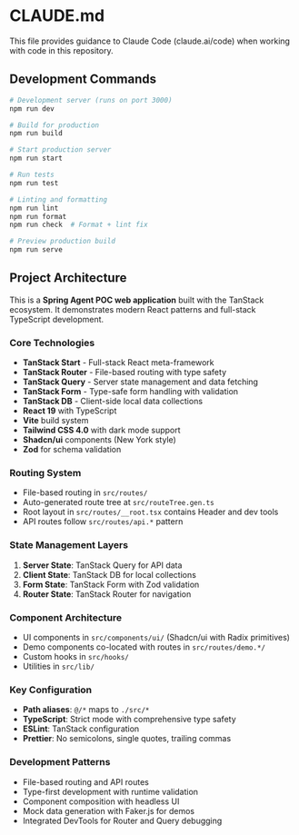 # CLAUDE.md

This file provides guidance to Claude Code (claude.ai/code) when working with code in this repository.

## Development Commands

```bash
# Development server (runs on port 3000)
npm run dev

# Build for production
npm run build

# Start production server
npm run start

# Run tests
npm run test

# Linting and formatting
npm run lint
npm run format
npm run check  # Format + lint fix

# Preview production build
npm run serve
```

## Project Architecture

This is a **Spring Agent POC web application** built with the TanStack ecosystem. It demonstrates modern React patterns and full-stack TypeScript development.

### Core Technologies
- **TanStack Start** - Full-stack React meta-framework
- **TanStack Router** - File-based routing with type safety
- **TanStack Query** - Server state management and data fetching
- **TanStack Form** - Type-safe form handling with validation
- **TanStack DB** - Client-side local data collections
- **React 19** with TypeScript
- **Vite** build system
- **Tailwind CSS 4.0** with dark mode support
- **Shadcn/ui** components (New York style)
- **Zod** for schema validation

### Routing System
- File-based routing in `src/routes/`
- Auto-generated route tree at `src/routeTree.gen.ts`
- Root layout in `src/routes/__root.tsx` contains Header and dev tools
- API routes follow `src/routes/api.*` pattern

### State Management Layers
1. **Server State**: TanStack Query for API data
2. **Client State**: TanStack DB for local collections  
3. **Form State**: TanStack Form with Zod validation
4. **Router State**: TanStack Router for navigation

### Component Architecture
- UI components in `src/components/ui/` (Shadcn/ui with Radix primitives)
- Demo components co-located with routes in `src/routes/demo.*/`
- Custom hooks in `src/hooks/`
- Utilities in `src/lib/`

### Key Configuration
- **Path aliases**: `@/*` maps to `./src/*`
- **TypeScript**: Strict mode with comprehensive type safety
- **ESLint**: TanStack configuration
- **Prettier**: No semicolons, single quotes, trailing commas

### Development Patterns
- File-based routing and API routes
- Type-first development with runtime validation
- Component composition with headless UI
- Mock data generation with Faker.js for demos
- Integrated DevTools for Router and Query debugging